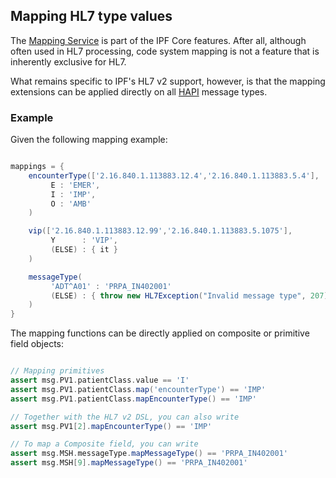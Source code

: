 ## Mapping HL7 type values

The [Mapping Service] is part of the IPF Core features. After all, although often used in HL7 processing, code system mapping
is not a feature that is inherently exclusive for HL7.

What remains specific to IPF's HL7 v2 support, however, is that the mapping extensions can be applied directly on all [HAPI] message types.


### Example

Given the following mapping example:

```groovy

mappings = {
    encounterType(['2.16.840.1.113883.12.4','2.16.840.1.113883.5.4'],
         E : 'EMER',
         I : 'IMP',
         O : 'AMB'
    )

    vip(['2.16.840.1.113883.12.99','2.16.840.1.113883.5.1075'],
         Y      : 'VIP',
         (ELSE) : { it }
    )

    messageType(
         'ADT^A01' : 'PRPA_IN402001'
         (ELSE) : { throw new HL7Exception("Invalid message type", 207) }
    )
}

```

The mapping functions can be directly applied on composite or primitive field objects:

```groovy

// Mapping primitives
assert msg.PV1.patientClass.value == 'I'
assert msg.PV1.patientClass.map('encounterType') == 'IMP'
assert msg.PV1.patientClass.mapEncounterType() == 'IMP'

// Together with the HL7 v2 DSL, you can also write
assert msg.PV1[2].mapEncounterType() == 'IMP'

// To map a Composite field, you can write
assert msg.MSH.messageType.mapMessageType() == 'PRPA_IN402001'
assert msg.MSH[9].mapMessageType() == 'PRPA_IN402001'

```

[HAPI]: http://hl7api.sourceforge.net
[Mapping Service]: ../ipf-commons-map/index.html